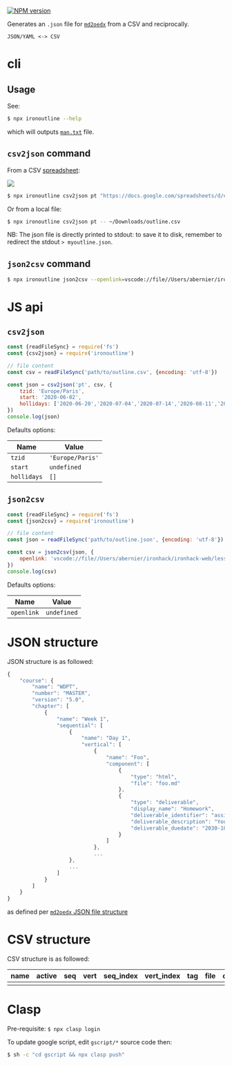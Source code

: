 [![NPM version](https://img.shields.io/npm/v/ironoutline.svg?style=flat)](https://www.npmjs.com/package/ironoutline)

Generates an `.json` file for [`md2oedx`](https://github.com/ironhack/md2oedx) from a CSV and reciprocally.

```
JSON/YAML <-> CSV
```

# cli

## Usage

See:

```sh
$ npx ironoutline --help
```

which will outputs [`man.txt`](man.txt) file.

## `csv2json` command

From a CSV [spreadsheet](https://docs.google.com/spreadsheets/d/1EdyLktmJA36Fzeug8NwrTQjUDt4C9wB2eoqs9E6kXK0/edit):

[![](https://res.cloudinary.com/dtqr57xyj/image/upload/v1613146330/Screenshot_2021-02-12_at_17.10.48.png)](https://docs.google.com/spreadsheets/d/1EdyLktmJA36Fzeug8NwrTQjUDt4C9wB2eoqs9E6kXK0/edit)

```sh
$ npx ironoutline csv2json pt "https://docs.google.com/spreadsheets/d/e/2PACX-1vSPb9g-3UgLBIrjBekCEppZ7k733mCQehR9S3OZBxafwQEuXsxkAzC4VkSzOStT6b0Dc851CyLUOc2i/pub?gid=0&single=true&output=csv"
```

Or from a local file:

```sh
$ npx ironoutline csv2json pt -- ~/Downloads/outline.csv
```

NB: The json file is directly printed to stdout: to save it to disk, remember to redirect the stdout `> myoutline.json`.

## `json2csv` command

```sh
$ npx ironoutline json2csv --openlink=vscode://file//Users/abernier/ironhack/ironhack-web/lessons/modules-1-2-3/%s -- wdpt202102par.json
```

# JS api

## `csv2json`

```js
const {readFileSync} = require('fs')
const {csv2json} = require('ironoutline')

// file content
const csv = readFileSync('path/to/outline.csv', {encoding: 'utf-8'})

const json = csv2json('pt', csv, {
    tzid: 'Europe/Paris',
    start: '2020-06-02',
    hollidays: ['2020-06-20','2020-07-04','2020-07-14','2020-08-11','2020-08-13','2020-08-15','2020-08-18','2020-08-20','2020-08-22','2020-09-19','2020-10-17','2020-11-10','2020-11-21']
})
console.log(json)
```

Defaults options:

|Name|Value|
|----|-----|
|`tzid`|`'Europe/Paris'`|
|`start`|`undefined`|
|`hollidays`|`[]`|

## `json2csv`

```js
const {readFileSync} = require('fs')
const {json2csv} = require('ironoutline')

// file content
const json = readFileSync('path/to/outline.json', {encoding: 'utf-8'})

const csv = json2csv(json, {
    openlink: 'vscode://file//Users/abernier/ironhack/ironhack-web/lessons/modules-1-2-3/%s'
})
console.log(csv)
```

Defaults options:

|Name|Value|
|----|-----|
|`openlink`|`undefined`|

# JSON structure

JSON structure is as followed:

```js
{
    "course": {
        "name": "WDPT",
        "number": "MASTER",
        "version": "5.0",
        "chapter": [
            {
                "name": "Week 1",
                "sequential": [
                    {
                        "name": "Day 1",
                        "vertical": [
                            {
                                "name": "Foo",
                                "component": [
                                    {
                                        "type": "html",
                                        "file": "foo.md"
                                    },
                                    {
                                        "type": "deliverable",
                                        "display_name": "Homework",
                                        "deliverable_identifier": "assign1",
                                        "deliverable_description": "Your first homework is to do 100 pushups.",
                                        "deliverable_duedate": "2030-10-28"
                                    }
                                ]
                            },
                            ...
                    },
                    ...
                ]
            }
        ]
    }
}
```

as defined per [`md2oedx` JSON file structure](https://github.com/ironhack/md2oedx#json-file-structure)

# CSV structure

CSV structure is as followed:

|name|active|seq|vert|seq_index|vert_index|tag|file|openlink|deliverable_display_name|deliverable_identifier|deliverable_description|deliverable_duedate|
|----|------|---|----|---------|----------|---|----|--------|------------------------|----------------------|-----------------------|-------------------|
|    |      |   |    |         |          |     |   |    |        |                        |                      |                       |                   |

# Clasp

Pre-requisite: `$ npx clasp login`

To update google script, edit `gscript/*` source code then:

```sh
$ sh -c "cd gscript && npx clasp push"
```
